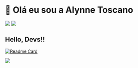 #  👋 Olá eu sou a Alynne Toscano
<a href="https://www.instagram.com/alynnetoscano_/?next=%2F" target="_blank">
	<img src="https://img.shields.io/badge/-Instagram-%23E4405F?style=for-the-badge&logo=instagram&logoColor=white" target="_blank"></a>   
<a href="https://www.linkedin.com/in/alynne-toscano-vasconcelos-709355253/" target="_blank">
	<img src="https://img.shields.io/badge/-LinkedIn-%230077B5?style=for-the-badge&logo=linkedin&logoColor=white" target="_blank"></a>  
                                                                                                              
                                       
                                                                                  






## Hello, Devs!!


[![Readme Card](https://https://github.com/alynnetoscano/alynnetoscano/https://github.com/alynnetoscano)](https://github.com/alynnetoscano)

<picture>
<source 
  srcset="https://github-readme-stats.vercel.app/api?username=anuraghazra&show_icons=true&theme=dark"
  media="(prefers-color-scheme: dark)"
/>
<source
  srcset="https://github-readme-stats.vercel.app/api?username=anuraghazra&show_icons=true"
  media="(prefers-color-scheme: light), (prefers-color-scheme: no-preference)"
/>
<img src="https://github-readme-stats.vercel.app/api?username=anuraghazra&show_icons=true" />
</picture>
<!---
alynnetoscano/alynnetoscano is a ✨ special ✨ repository because its `README.md` (this file) appears on your GitHub profile.
You can click the Preview link to take a look at your changes.
--->
 
